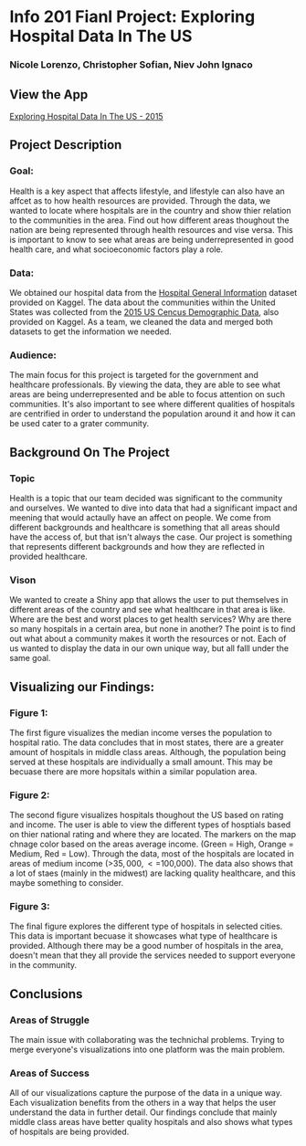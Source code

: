 # Info 201 Fianl Project: Exploring Hospital Data In The US
### Nicole Lorenzo, Christopher Sofian, Niev John Ignaco

## View the App
[Exploring Hospital Data In The US - 2015](https://csofian.shinyapps.io/cnn_project/?fbclid=IwAR2PwNgpZtC5teADGJiZ285Yg9ifEeMLvJwn5IqpKTuvFRpcB0CvFt2r7Jc)



## Project Description

### Goal: 
Health is a key aspect that affects lifestyle, and lifestyle can also have an affcet as to how health resources are provided. Through the data, we wanted to locate where hospitals are in the country and show thier relation to the communities in the area. Find out how different areas thoughout the nation are being represented through health resources and vise versa. This is important to know to see what areas are being underrepresented in good health care, and what socioeconomic factors play a role. 

### Data: 
We obtained our hospital data from the [Hospital General Information](https://www.kaggle.com/cms/hospital-general-information) dataset provided on Kaggel. The data about the communities within the United States was collected from the [2015 US Cencus Demographic Data](https://www.kaggle.com/muonneutrino/us-census-demographic-data), also provided on Kaggel. As a team, we cleaned the data and merged both datasets to get the information we needed. 

### Audience:
The main focus for this project is targeted for the government and healthcare professionals. By viewing the data, they are able to see what areas are being underrepresented and be able to focus attention on such communities. It's also important to see where different qualities of hospitals are centrified in order to understand the population around it and how it can be used cater to a grater community. 

## Background On The Project

### Topic
Health is a topic that our team decided was significant to the community and ourselves. We wanted to dive into data that had a significant impact and meening that would actaully have an affect on people. We come from different backgrounds and healthcare is something that all areas should have the access of, but that isn't always the case. Our project is something that represents different backgrounds and how they are reflected in provided healthcare. 

### Vison
We wanted to create a Shiny app that allows the user to put themselves in different areas of the country and see what healthcare in that area is like. Where are the best and worst places to get health services? Why are there so many hospitals in a certain area, but none in another? The point is to find out what about a community makes it worth the resources or not. Each of us wanted to display the data in our own unique way, but all falll under the same goal.

## Visualizing our Findings:

### Figure 1: 
The first figure visualizes the median income verses the population to hospital ratio. The data concludes that in most states, there are a greater amount of hospitals in middle class areas. Although, the population being served at these hospitals are individually a small amount. This may be becuase there are more hopsitals within a similar population area. 

### Figure 2:
The second figure visualizes hospitals thoughout the US based on rating and income. The user is able to view the different types of hosptials based on thier national rating and where they are located. The markers on the map chnage color based on the areas average income. (Green = High, Orange = Medium, Red = Low). Through the data, most of the hospitals are located in areas of medium income (>$35,000, <=$100,000). The data also shows that a lot of staes (mainly in the midwest) are lacking quality healthcare, and this maybe something to consider. 

### Figure 3: 
The final figure explores the different type of hospitals in selected cities. This data is important becuase it showcases what type of healthcare is provided. Although there may be a good number of hospitals in the area, doesn't mean that they all provide the services needed to support everyone in the community.    


## Conclusions

### Areas of Struggle
The main issue with collaborating was the technichal problems. Trying to merge everyone's visualizations into one platform was the main problem.

### Areas of Success
All of our visualizations capture the purpose of the data in a unique way. Each visualization benefits from the others in a way that helps the user understand the data in further detail. Our findings conclude that mainly middle class areas have better quality hospitals and also shows what types of hospitals are being provided. 
